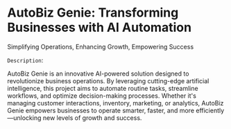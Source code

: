 # AutoBiz Genie: Transforming Businesses with AI Automation
Simplifying Operations, Enhancing Growth, Empowering Success

`Description`:

AutoBiz Genie is an innovative AI-powered solution designed to revolutionize business operations. By leveraging cutting-edge artificial intelligence, this project aims to automate routine tasks, streamline workflows, and optimize decision-making processes. Whether it's managing customer interactions, inventory, marketing, or analytics, AutoBiz Genie empowers businesses to operate smarter, faster, and more efficiently—unlocking new levels of growth and success.
